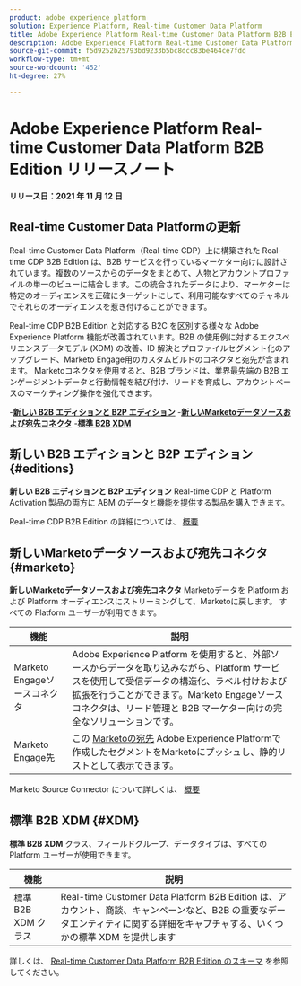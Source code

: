 ```yaml
---
product: adobe experience platform
solution: Experience Platform, Real-time Customer Data Platform
title: Adobe Experience Platform Real-time Customer Data Platform B2B Edition リリースノート
description: Adobe Experience Platform Real-time Customer Data Platform B2B Edition の最新のリリースノートです。
source-git-commit: f5d9252b25793bd9233b5bc8dcc83be464ce7fdd
workflow-type: tm+mt
source-wordcount: '452'
ht-degree: 27%

---
```


# Adobe Experience Platform Real-time Customer Data Platform B2B Edition リリースノート

**リリース日：2021 年 11 月 12 日**

## Real-time Customer Data Platformの更新

Real-time Customer Data Platform（Real-time CDP）上に構築された Real-time CDP B2B Edition は、B2B サービスを行っているマーケター向けに設計されています。複数のソースからのデータをまとめて、人物とアカウントプロファイルの単一のビューに結合します。この統合されたデータにより、マーケターは特定のオーディエンスを正確にターゲットにして、利用可能なすべてのチャネルでそれらのオーディエンスを惹き付けることができます。

Real-time CDP B2B Edition と対応する B2C を区別する様々な Adobe Experience Platform 機能が改善されています。B2B の使用例に対するエクスペリエンスデータモデル (XDM) の改善、ID 解決とプロファイルセグメント化のアップグレード、Marketo Engage用のカスタムビルドのコネクタと宛先が含まれます。 Marketoコネクタを使用すると、B2B ブランドは、業界最先端の B2B エンゲージメントデータと行動情報を結び付け、リードを育成し、アカウントベースのマーケティング操作を強化できます。

-[**新しい B2B エディションと B2P エディション**](#editions)
-[**新しいMarketoデータソースおよび宛先コネクタ**](#marketo)
-[**標準 B2B XDM**](#XDM)

## 新しい B2B エディションと B2P エディション {#editions}

**新しい B2B エディションと B2P エディション** Real-time CDP と Platform Activation 製品の両方に ABM のデータと機能を提供する製品を購入できます。

Real-time CDP B2B Edition の詳細については、 [概要](./b2b-overview.md)

## 新しいMarketoデータソースおよび宛先コネクタ {#marketo}

**新しいMarketoデータソースおよび宛先コネクタ** Marketoデータを Platform および Platform オーディエンスにストリーミングして、Marketoに戻します。 すべての Platform ユーザーが利用できます。

| 機能 | 説明 |
|---|---|
| Marketo Engageソースコネクタ | Adobe Experience Platform を使用すると、外部ソースからデータを取り込みながら、Platform サービスを使用して受信データの構造化、ラベル付けおよび拡張を行うことができます。Marketo Engageソースコネクタは、リード管理と B2B マーケター向けの完全なソリューションです。 |
| Marketo Engage先 | この [Marketoの宛先](https://experienceleague.adobe.com/docs/experience-platform/destinations/catalog/adobe/marketo-engage.html?lang=ja) Adobe Experience Platformで作成したセグメントをMarketoにプッシュし、静的リストとして表示できます。 |

Marketo Source Connector について詳しくは、 [概要](../sources/connectors/adobe-applications/marketo/marketo.md)

## 標準 B2B XDM {#XDM}

**標準 B2B XDM** クラス、フィールドグループ、データタイプは、すべての Platform ユーザーが使用できます。

| 機能 | 説明 |
|---|---|
| 標準 B2B XDM クラス | Real-time Customer Data Platform B2B Edition は、アカウント、商談、キャンペーンなど、B2B の重要なデータエンティティに関する詳細をキャプチャする、いくつかの標準 XDM を提供します |

詳しくは、 [Real-time Customer Data Platform B2B Edition のスキーマ](./schemas/b2b.md) を参照してください。
